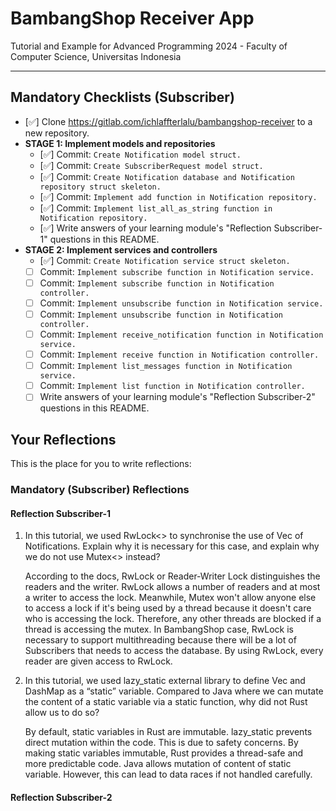 # BambangShop Receiver App
Tutorial and Example for Advanced Programming 2024 - Faculty of Computer Science, Universitas Indonesia

---

## Mandatory Checklists (Subscriber)
-   [✅] Clone https://gitlab.com/ichlaffterlalu/bambangshop-receiver to a new repository.
-   **STAGE 1: Implement models and repositories**
    -   [✅] Commit: `Create Notification model struct.`
    -   [✅] Commit: `Create SubscriberRequest model struct.`
    -   [✅] Commit: `Create Notification database and Notification repository struct skeleton.`
    -   [✅] Commit: `Implement add function in Notification repository.`
    -   [✅] Commit: `Implement list_all_as_string function in Notification repository.`
    -   [✅] Write answers of your learning module's "Reflection Subscriber-1" questions in this README.
-   **STAGE 2: Implement services and controllers**
    -   [✅] Commit: `Create Notification service struct skeleton.`
    -   [ ] Commit: `Implement subscribe function in Notification service.`
    -   [ ] Commit: `Implement subscribe function in Notification controller.`
    -   [ ] Commit: `Implement unsubscribe function in Notification service.`
    -   [ ] Commit: `Implement unsubscribe function in Notification controller.`
    -   [ ] Commit: `Implement receive_notification function in Notification service.`
    -   [ ] Commit: `Implement receive function in Notification controller.`
    -   [ ] Commit: `Implement list_messages function in Notification service.`
    -   [ ] Commit: `Implement list function in Notification controller.`
    -   [ ] Write answers of your learning module's "Reflection Subscriber-2" questions in this README.

## Your Reflections
This is the place for you to write reflections:

### Mandatory (Subscriber) Reflections

#### Reflection Subscriber-1

1. In this tutorial, we used RwLock<> to synchronise the use of Vec of Notifications. Explain why it is necessary for this case, and explain why we do not use Mutex<> instead?

    According to the docs, RwLock or Reader-Writer Lock distinguishes the readers and the writer. RwLock allows a number of readers and at most a writer to access the lock. Meanwhile, Mutex won't allow anyone else to access a lock if it's being used by a thread because it doesn't care who is accessing the lock. Therefore, any other threads are blocked if a thread is accessing the mutex. In BambangShop case, RwLock is necessary to support multithreading because there will be a lot of Subscribers that needs to access the database. By using RwLock, every reader are given access to RwLock.

2. In this tutorial, we used lazy_static external library to define Vec and DashMap as a “static” variable. Compared to Java where we can mutate the content of a static variable via a static function, why did not Rust allow us to do so?

    By default, static variables in Rust are immutable. lazy_static prevents direct mutation within the code. This is due to safety concerns. By making static variables immutable, Rust provides a thread-safe and more predictable code. Java allows mutation of content of static variable. However, this can lead to data races if not handled carefully.

#### Reflection Subscriber-2
